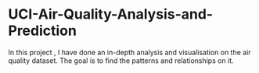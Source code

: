 # UCI-Air-Quality-Analysis-and-Prediction
In this project , I have done an in-depth analysis and visualisation on the air quality dataset. The goal is to find the patterns and relationships on it.
